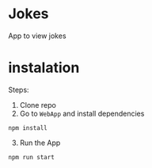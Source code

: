 # Jokes

App to view jokes

# instalation

Steps: 
1. Clone repo
2. Go to `WebApp` and install dependencies

```
npm install
```
3. Run the App

```
npm run start
```
